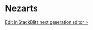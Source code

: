 # Nezarts

[Edit in StackBlitz next generation editor ⚡️](https://stackblitz.com/~/github.com/prane2024/Nezarts)